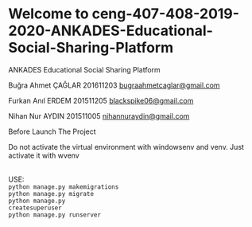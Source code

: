 # Welcome to ceng-407-408-2019-2020-ANKADES-Educational-Social-Sharing-Platform
ANKADES Educational Social Sharing Platform

Buğra Ahmet ÇAĞLAR 201611203 bugraahmetcaglar@gmail.com

Furkan Anıl ERDEM 201511205 blackspike06@gmail.com

Nihan Nur AYDIN 201511005 nihannuraydin@gmail.com

<snippet>Before Launch The Project</snippet>

Do not activate the virtual environment with windowsenv and venv.
Just activate it with wvenv

</br>USE:</br>
<code>python manage.py makemigrations</code></br>
<code>python manage.py migrate</code> </br>
<code>python manage.py createsuperuser</code> </br>
<code>python manage.py runserver</code> <br>
